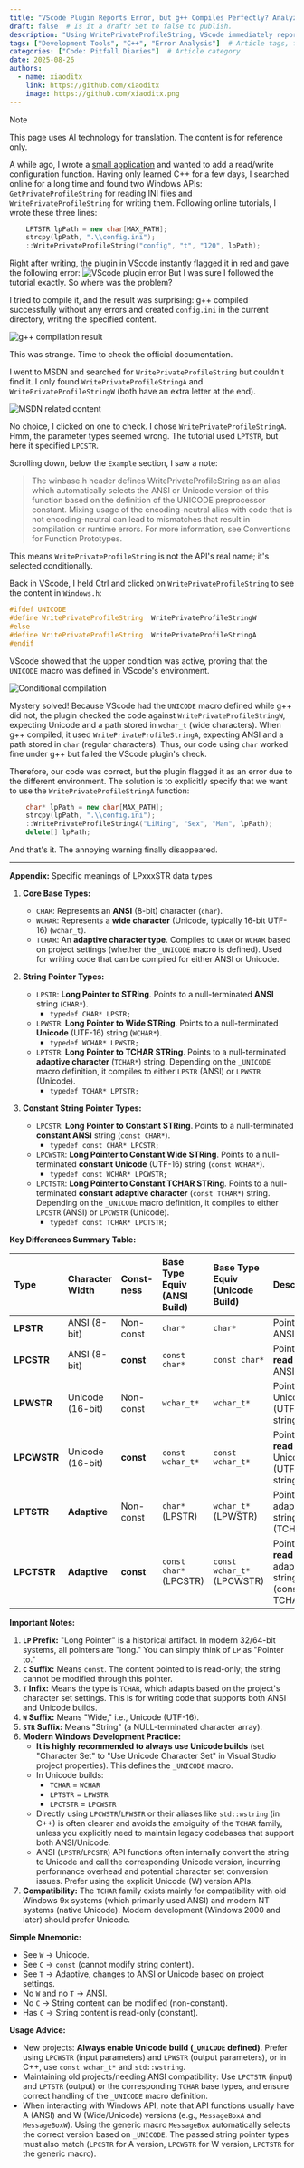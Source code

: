 ```yaml
---
title: "VScode Plugin Reports Error, but g++ Compiles Perfectly? Analyzing the Cause of API Call Errors"  # Article Title
draft: false  # Is it a draft? Set to false to publish.
description: "Using WritePrivateProfileString, VScode immediately reports an error, but g++ compiles it directly? We must analyze this."  # Article summary
tags: ["Development Tools", "C++", "Error Analysis"]  # Article tags, for categorization and association
categories: ["Code: Pitfall Diaries"]  # Article category
date: 2025-08-26
authors:
  - name: xiaoditx
    link: https://github.com/xiaoditx
    image: https://github.com/xiaoditx.png
---
```


> [!note]
> This page uses AI technology for translation. The content is for reference only.

A while ago, I wrote a [small application](https://github.com/xiaoditx/BeepMusic) and wanted to add a read/write configuration function. Having only learned C++ for a few days, I searched online for a long time and found two Windows APIs: `GetPrivateProfileString` for reading INI files and `WritePrivateProfileString` for writing them. Following online tutorials, I wrote these three lines:

```cpp
    LPTSTR lpPath = new char[MAX_PATH];
    strcpy(lpPath, ".\\config.ini");
    ::WritePrivateProfileString("config", "t", "120", lpPath);
```

Right after writing, the plugin in VScode instantly flagged it in red and gave the following error:
![VScode plugin error](/imgs/blogs/VScode报错，g++通过，GetPrivateProfileString/184a967e89d542c3be6e63b16667e2a3.png)
But I was sure I followed the tutorial exactly. So where was the problem?

I tried to compile it, and the result was surprising: g++ compiled successfully without any errors and created `config.ini` in the current directory, writing the specified content.

![g++ compilation result](/imgs/blogs/VScode报错，g++通过，GetPrivateProfileString/83ab9c632d1e463596644c4afcc60d14.png)

This was strange. Time to check the official documentation.

I went to MSDN and searched for `WritePrivateProfileString` but couldn't find it. I only found `WritePrivateProfileStringA` and `WritePrivateProfileStringW` (both have an extra letter at the end).

![MSDN related content](/imgs/blogs/VScode报错，g++通过，GetPrivateProfileString/9e5fe8e0a5074f0ba5d570c9a3ef2023.png)

No choice, I clicked on one to check. I chose `WritePrivateProfileStringA`. Hmm, the parameter types seemed wrong. The tutorial used `LPTSTR`, but here it specified `LPCSTR`.

Scrolling down, below the `Example` section, I saw a note:

> The winbase.h header defines WritePrivateProfileString as an alias which automatically selects the ANSI or Unicode version of this function based on the definition of the UNICODE preprocessor constant. Mixing usage of the encoding-neutral alias with code that is not encoding-neutral can lead to mismatches that result in compilation or runtime errors. For more information, see Conventions for Function Prototypes.

This means `WritePrivateProfileString` is not the API's real name; it's selected conditionally.

Back in VScode, I held Ctrl and clicked on `WritePrivateProfileString` to see the content in `Windows.h`:

```cpp
#ifdef UNICODE
#define WritePrivateProfileString  WritePrivateProfileStringW
#else
#define WritePrivateProfileString  WritePrivateProfileStringA
#endif
```

VScode showed that the upper condition was active, proving that the `UNICODE` macro was defined in VScode's environment.

![Conditional compilation](/imgs/blogs/VScode报错，g++通过，GetPrivateProfileString/389e5b23cc314530822b326a0f848859.png)

Mystery solved! Because VScode had the `UNICODE` macro defined while g++ did not, the plugin checked the code against `WritePrivateProfileStringW`, expecting Unicode and a path stored in `wchar_t` (wide characters). When g++ compiled, it used `WritePrivateProfileStringA`, expecting ANSI and a path stored in `char` (regular characters). Thus, our code using `char` worked fine under g++ but failed the VScode plugin's check.

Therefore, our code was correct, but the plugin flagged it as an error due to the different environment. The solution is to explicitly specify that we want to use the `WritePrivateProfileStringA` function:

```cpp
    char* lpPath = new char[MAX_PATH];
    strcpy(lpPath, ".\\config.ini");
    ::WritePrivateProfileStringA("LiMing", "Sex", "Man", lpPath);
    delete[] lpPath;
```

And that's it. The annoying warning finally disappeared.

-----

**Appendix:** Specific meanings of LPxxxSTR data types

1.  **Core Base Types:**
    *   `CHAR`: Represents an **ANSI** (8-bit) character (`char`).
    *   `WCHAR`: Represents a **wide character** (Unicode, typically 16-bit UTF-16) (`wchar_t`).
    *   `TCHAR`: An **adaptive character type**. Compiles to `CHAR` or `WCHAR` based on project settings (whether the `_UNICODE` macro is defined). Used for writing code that can be compiled for either ANSI or Unicode.

2.  **String Pointer Types:**
    *   `LPSTR`: **Long Pointer to STRing**. Points to a null-terminated **ANSI** string (`CHAR*`).
        *   `typedef CHAR* LPSTR;`
    *   `LPWSTR`: **Long Pointer to Wide STRing**. Points to a null-terminated **Unicode** (UTF-16) string (`WCHAR*`).
        *   `typedef WCHAR* LPWSTR;`
    *   `LPTSTR`: **Long Pointer to TCHAR STRing**. Points to a null-terminated **adaptive character** (`TCHAR*`) string. Depending on the `_UNICODE` macro definition, it compiles to either `LPSTR` (ANSI) or `LPWSTR` (Unicode).
        *   `typedef TCHAR* LPTSTR;`

3.  **Constant String Pointer Types:**
    *   `LPCSTR`: **Long Pointer to Constant STRing**. Points to a null-terminated **constant ANSI** string (`const CHAR*`).
        *   `typedef const CHAR* LPCSTR;`
    *   `LPCWSTR`: **Long Pointer to Constant Wide STRing**. Points to a null-terminated **constant Unicode** (UTF-16) string (`const WCHAR*`).
        *   `typedef const WCHAR* LPCWSTR;`
    *   `LPCTSTR`: **Long Pointer to Constant TCHAR STRing**. Points to a null-terminated **constant adaptive character** (`const TCHAR*`) string. Depending on the `_UNICODE` macro definition, it compiles to either `LPCSTR` (ANSI) or `LPCWSTR` (Unicode).
        *   `typedef const TCHAR* LPCTSTR;`

**Key Differences Summary Table:**

| Type        | Character Width | Const-ness | Base Type Equiv (ANSI Build) | Base Type Equiv (Unicode Build) | Description                                          |
| :---------- | :-------------- | :--------- | :--------------------------- | :------------------------------ | :--------------------------------------------------- |
| **LPSTR**   | ANSI (8-bit)    | Non-const  | `char*`                      | `char*`                         | Pointer to ANSI string                               |
| **LPCSTR**  | ANSI (8-bit)    | **const**  | `const char*`                | `const char*`                   | Pointer to **read-only** ANSI string                 |
| **LPWSTR**  | Unicode (16-bit)| Non-const  | `wchar_t*`                   | `wchar_t*`                      | Pointer to Unicode (UTF-16) string                   |
| **LPCWSTR** | Unicode (16-bit)| **const**  | `const wchar_t*`             | `const wchar_t*`                | Pointer to **read-only** Unicode (UTF-16) string     |
| **LPTSTR**  | **Adaptive**    | Non-const  | `char*` (LPSTR)              | `wchar_t*` (LPWSTR)             | Pointer to adaptive string (TCHAR*)                  |
| **LPCTSTR** | **Adaptive**    | **const**  | `const char*` (LPCSTR)       | `const wchar_t*` (LPCWSTR)      | Pointer to **read-only** adaptive string (const TCHAR*) |

**Important Notes:**

1.  **`LP` Prefix:** "Long Pointer" is a historical artifact. In modern 32/64-bit systems, all pointers are "long." You can simply think of `LP` as "Pointer to."
2.  **`C` Suffix:** Means `const`. The content pointed to is read-only; the string cannot be modified through this pointer.
3.  **`T` Infix:** Means the type is `TCHAR`, which adapts based on the project's character set settings. This is for writing code that supports both ANSI and Unicode builds.
4.  **`W` Suffix:** Means "Wide," i.e., Unicode (UTF-16).
5.  **`STR` Suffix:** Means "String" (a NULL-terminated character array).
6.  **Modern Windows Development Practice:**
    *   **It is highly recommended to always use Unicode builds** (set "Character Set" to "Use Unicode Character Set" in Visual Studio project properties). This defines the `_UNICODE` macro.
    *   In Unicode builds:
        *   `TCHAR` = `WCHAR`
        *   `LPTSTR` = `LPWSTR`
        *   `LPCTSTR` = `LPCWSTR`
    *   Directly using `LPCWSTR`/`LPWSTR` or their aliases like `std::wstring` (in C++) is often clearer and avoids the ambiguity of the `TCHAR` family, unless you explicitly need to maintain legacy codebases that support both ANSI/Unicode.
    *   ANSI (`LPSTR`/`LPCSTR`) API functions often internally convert the string to Unicode and call the corresponding Unicode version, incurring performance overhead and potential character set conversion issues. Prefer using the explicit Unicode (W) version APIs.
7.  **Compatibility:** The `TCHAR` family exists mainly for compatibility with old Windows 9x systems (which primarily used ANSI) and modern NT systems (native Unicode). Modern development (Windows 2000 and later) should prefer Unicode.

**Simple Mnemonic:**

*   See `W` -> Unicode.
*   See `C` -> `const` (cannot modify string content).
*   See `T` -> Adaptive, changes to ANSI or Unicode based on project settings.
*   No `W` and no `T` -> ANSI.
*   No `C` -> String content can be modified (non-constant).
*   Has `C` -> String content is read-only (constant).

**Usage Advice:**

*   New projects: **Always enable Unicode build (`_UNICODE` defined)**. Prefer using `LPCWSTR` (input parameters) and `LPWSTR` (output parameters), or in C++, use `const wchar_t*` and `std::wstring`.
*   Maintaining old projects/needing ANSI compatibility: Use `LPCTSTR` (input) and `LPTSTR` (output) or the corresponding `TCHAR` base types, and ensure correct handling of the `_UNICODE` macro definition.
*   When interacting with Windows API, note that API functions usually have A (ANSI) and W (Wide/Unicode) versions (e.g., `MessageBoxA` and `MessageBoxW`). Using the generic macro `MessageBox` automatically selects the correct version based on `_UNICODE`. The passed string pointer types must also match (`LPCSTR` for A version, `LPCWSTR` for W version, `LPCTSTR` for the generic macro).
